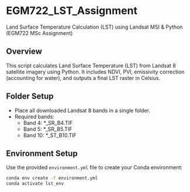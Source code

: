 # EGM722_LST_Assignment
Land Surface Temperature Calculation (LST) using Landsat MSI &amp; Python (EGM722 MSc Assignment)

## Overview
This script calculates Land Surface Temperature (LST) from Landsat 8 satellite imagery using Python. It includes NDVI, PVI, emissivity correction (accounting for water), and outputs a final LST raster in Celsius.

## Folder Setup
- Place all downloaded Landsat 8 bands in a single folder.
- Required bands:
  - Band 4: *_SR_B4.TIF
  - Band 5: *_SR_B5.TIF
  - Band 10: *_ST_B10.TIF

## Environment Setup
Use the provided `environment.yml` file to create your Conda environment:

```bash
conda env create -f environment.yml
conda activate lst_env
